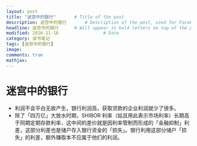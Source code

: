 ```yaml
---
layout: post
title: "迷宫中的银行"       # Title of the post
description: 迷宫中的银行       # Description of the post, used for Facebook Opengraph & Twitter
headline: 迷宫中的银行      # Will appear in bold letters on top of the post
modified: 2016-11-16                 # Date
category: 读书笔记
tags: [迷宫中的银行]
image:
comments: true
mathjax:
---
```


# 迷宫中的银行

- 利润不会平白无故产生，银行利润高，获取贷款的企业利润就少了很多。
- 除了「四万亿」大放水时期，SHIBOR 利率（姑且用此表示市场利率）长期高于同期定期存款利率，这中间的差价就是因利率管制而形成的「金融抑制」利差，这部分利差也是储户存入银行资金的「损失」。银行利用这部分储户「损失」的利差，额外赚取本不应属于他们的利润。
